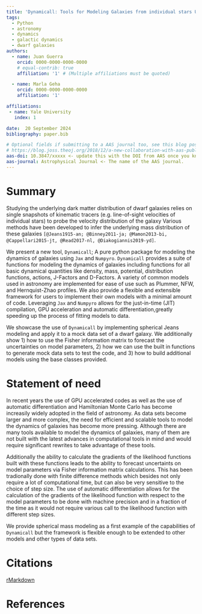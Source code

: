 ```yaml
---
title: 'Dynamicall: Tools for Modeling Galaxies from individual stars Using Jax and Numpyro'
tags:
  - Python
  - astronomy
  - dynamics
  - galactic dynamics
  - dwarf galaxies
authors:
  - name: Juan Guerra
    orcid: 0000-0000-0000-0000
    # equal-contrib: true
    affiliation: '1' # (Multiple affiliations must be quoted)

  - name: Marla Geha
    orcid: 0000-0000-0000-0000
    affiliation: '1'

affiliations:
 - name: Yale University
   index: 1

date:  20 September 2024
bibliography: paper.bib

# Optional fields if submitting to a AAS journal too, see this blog post:
# https://blog.joss.theoj.org/2018/12/a-new-collaboration-with-aas-publishing
aas-doi: 10.3847/xxxxx <- update this with the DOI from AAS once you know it.
aas-journal: Astrophysical Journal <- The name of the AAS journal.
---
```


# Summary
Studying the underlying dark matter distribution of dwarf galaxies relies on single snapshots of kinematic tracers (e.g. line-of-sight velocities of individual stars) to probe the velocity distribution of the galaxy
Various methods have been developed to infer the underlying mass distribution of these galaxies `[@Jeans1915-an; @Binney2011-ja; @Mamon2013-bi, @Cappellari2015-jt, @Read2017-nl, @Diakogiannis2019-yd]`.


We present a new tool, `Dynamicall`; A pure python package for modeling the dynamics of galaxies using `Jax` and `Numpyro`.
`Dynamicall` provides a suite of functions for modeling the dynamics of galaxies including functions for all basic dynamical quantities like density, mass, potential, distribution functions, actions, J-Factors and D-Factors. 
A variety of common models used in astronomy are implemented for ease of use such as Plummer, NFW, and Hernquist-Zhao profiles.
We also provide a flexible and extensible framework for users to implement their own models with a minimal amount of code.
Leveraging `Jax` and `Numpyro` allows for the just-in-time (JIT) compilation, GPU acceleration and automatic differentiation,greatly speeding up the process of fitting models to data.

We showcase the use of `Dynamicall` by implementing spherical Jeans modeling and apply it to a mock data set of a dwarf galaxy.
We additionally show 1) how to use the Fisher information matrix to forecast the uncertainties on model parameters, 2) how we can use the built in functions to generate mock data sets to test the code, and 3) how to build additional models using the base classes provided.





# Statement of need

In recent years the use of GPU accelerated codes as well as the use of automatic differentiation and Hamiltonian Monte Carlo has become increasily widely adopted in the field of astronomy.
As data sets become larger and more complex, the need for efficient and scalable tools to model the dynamics of galaxies has become more pressing.
Although there are many tools available to model the dynamics of galaxies, many of them are not built with the latest advances in computational tools in mind and would require significant rewrites to take advantage of these tools.

Additionally the ability to calculate the gradients of the likelihood functions built with these functions leads to the ability to forecast uncertaints on model parameters via Fisher information matrix calculations.
This has  been tradionally done with finite difference methods which besides not only require a lot of computational time, but can also be very sensitive to the choice of step size.
The use of automatic differentiation allows for the calculation of the gradients of the likelihood function with respect to the model parameters to be done with machine precision and in a fraction of the time as it would not require various call to the likelihood function with different step sizes.

We provide spherical mass modeling as a first example of the capabilities of `Dynamicall` but the framework is flexible enough to be extended to other models and other types of data sets.




# Citations

[rMarkdown](http://rmarkdown.rstudio.com/authoring_bibliographies_and_citations.html)


# References